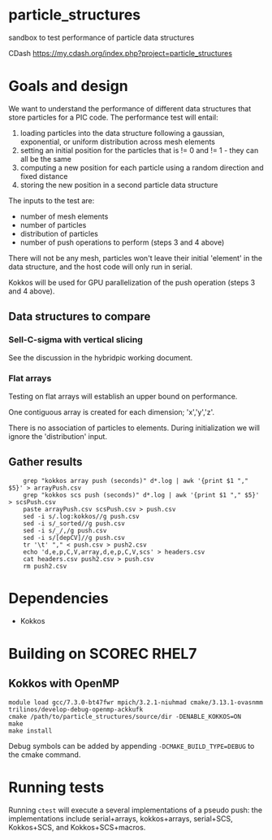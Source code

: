 # particle_structures
sandbox to test performance of particle data structures

CDash https://my.cdash.org/index.php?project=particle_structures

# Goals and design

We want to understand the performance of different data structures that store particles for a PIC code.  The performance test will entail:
1) loading particles into the data structure following a gaussian, exponential, or uniform distribution across mesh elements
2) setting an initial position for the particles that is != 0 and != 1 - they can all be the same
3) computing a new position for each particle using a random direction and fixed distance
4) storing the new position in a second particle data structure

The inputs to the test are:
 - number of mesh elements
 - number of particles
 - distribution of particles
 - number of push operations to perform (steps 3 and 4 above)

There will not be any mesh, particles won't leave their initial 'element' in the data structure, and the host code will only run in serial.

Kokkos will be used for GPU parallelization of the push  operation (steps 3 and 4 above).

## Data structures to compare

### Sell-C-sigma with vertical slicing

See the discussion in the hybridpic working document.

### Flat arrays

Testing on flat arrays will establish an upper bound on performance.

One contiguous array is created for each dimension; 'x','y','z'.

There is no association of particles to elements.  During initialization we will ignore the 'distribution' input.


## Gather results

```
    grep "kokkos array push (seconds)" d*.log | awk '{print $1 "," $5}' > arrayPush.csv
    grep "kokkos scs push (seconds)" d*.log | awk '{print $1 "," $5}' > scsPush.csv
    paste arrayPush.csv scsPush.csv > push.csv
    sed -i s/.log:kokkos//g push.csv
    sed -i s/_sorted//g push.csv
    sed -i s/_/,/g push.csv
    sed -i s/[depCV]//g push.csv
    tr '\t' "," < push.csv > push2.csv
    echo 'd,e,p,C,V,array,d,e,p,C,V,scs' > headers.csv
    cat headers.csv push2.csv > push.csv
    rm push2.csv
```

# Dependencies

- Kokkos

# Building on SCOREC RHEL7

## Kokkos with OpenMP

```
module load gcc/7.3.0-bt47fwr mpich/3.2.1-niuhmad cmake/3.13.1-ovasnmm trilinos/develop-debug-openmp-ackkufk
cmake /path/to/particle_structures/source/dir -DENABLE_KOKKOS=ON
make
make install
```

Debug symbols can be added by appending `-DCMAKE_BUILD_TYPE=DEBUG` to the cmake
command.

# Running tests

Running `ctest` will execute a several implementations of a pseudo push:
the implementations include serial+arrays, kokkos+arrays, serial+SCS,
Kokkos+SCS, and Kokkos+SCS+macros.

